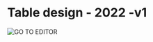 # Table design - 2022 -v1

![GO TO EDITOR](https://edu.ieee.org/in-mepco-wie/wp-content/uploads/sites/387/2016/09/click-here-logo-button-gif-images-2.gif)
